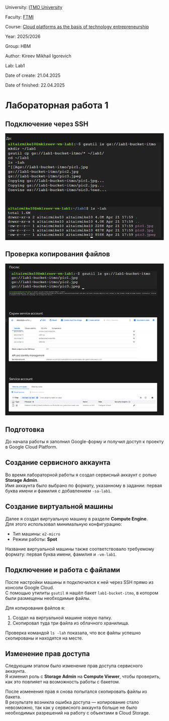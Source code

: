 University: [ITMO University](https://itmo.ru/ru/)

Faculty: [FTMI](https://ftmi.itmo.ru)

Course: [Cloud platforms as the basis of technology entrepreneurship](https://itmo-ict-faculty.github.io/cloud-platforms-as-the-basis-of-technology-entrepreneurship/education/labs2023-2024/lab1/lab1/#_2)

Year: 2025/2026

Group: HBM

Author: Kireev Mikhail Igorevich

Lab: Lab1

Date of create: 21.04.2025

Date of finished: 22.04.2025

# Лабораторная работа 1

## Подключение через SSH

![Подключение через SSH](screenshots/scr_proof1.png)

## Проверка копирования файлов

![Проверка копирования файлов](screenshots/scr_proof2.png)

## Подготовка

До начала работы я заполнил Google-форму и получил доступ к проекту в Google Cloud Platform.

## Создание сервисного аккаунта

Во время лабораторной работы я создал сервисный аккаунт с ролью **Storage Admin**.  
Имя аккаунта было выбрано по формату, указанному в задании: первая буква имени и фамилия с добавлением `-sa-lab1`.

## Создание виртуальной машины

Далее я создал виртуальную машину в разделе **Compute Engine**.  
Для этого использовал минимальную конфигурацию:
- Тип машины: `e2-micro`
- Режим работы: **Spot**

Название виртуальной машины также соответствовало требуемому формату: первая буква имени, фамилия и `-vm-lab1`.

## Подключение и работа с файлами

После настройки машины я подключился к ней через SSH прямо из консоли Google Cloud.  
С помощью утилиты `gsutil` я нашёл бакет `lab1-bucket-itmo`, в котором были размещены необходимые файлы.

Для копирования файлов я:
1. Создал на виртуальной машине новую папку.
2. Скопировал туда три файла из облачного хранилища.

Проверка командой `ls -lah` показала, что все файлы успешно скопированы и находятся на месте.

## Изменение прав доступа

Следующим этапом было изменение прав доступа сервисного аккаунта.  
Я изменил роль с **Storage Admin** на **Compute Viewer**, чтобы проверить, как это повлияет на возможность работы с бакетом.

После изменения прав я снова попытался скопировать файлы из бакета.  
В результате возникла ошибка доступа — копирование стало невозможно, так как у сервисного аккаунта больше не было необходимых разрешений на работу с объектами в Cloud Storage.
